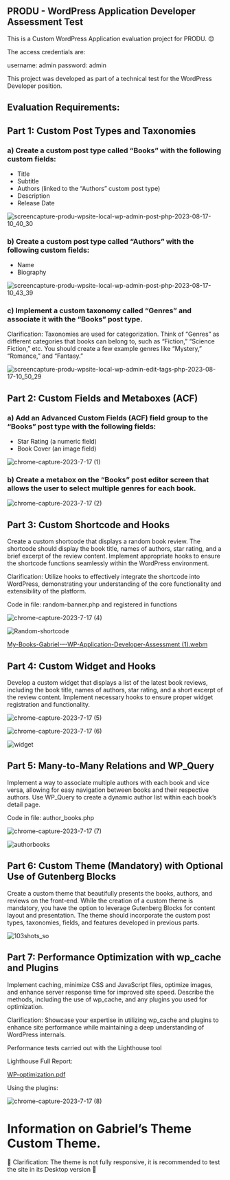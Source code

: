 <h2>PRODU - WordPress Application Developer Assessment Test</h2>
This is a Custom WordPress Application evaluation project for PRODU. 😊

The access credentials are:

username: admin
password: admin

This project was developed as part of a technical test for the WordPress Developer position.

<h2>Evaluation Requirements:</h2>

<h2>Part 1: Custom Post Types and Taxonomies</h2>

<h3>a) Create a custom post type called “Books” with the following custom fields:</h3> 
<ul> 
  <li>Title</li> 
  <li>Subtitle</li> 
  <li>Authors (linked to the “Authors” custom post type)</li> 
  <li>Description</li> 
  <li>Release Date</li> 
</ul>

![screencapture-produ-wpsite-local-wp-admin-post-php-2023-08-17-10_40_30](https://github.com/magallanesgabo/PRODU---WordPress-Application-Developer-Assessment-Test/assets/96898684/9bdfc9ba-74a4-43b1-9a90-35d6ad96e61e)

<h3>b) Create a custom post type called “Authors” with the following custom fields:</h3> 
<ul> 
  <li>Name</li> 
  <li>Biography</li> 
</ul>

![screencapture-produ-wpsite-local-wp-admin-post-php-2023-08-17-10_43_39](https://github.com/magallanesgabo/PRODU---WordPress-Application-Developer-Assessment-Test/assets/96898684/582fd043-4fbc-4ee2-b6f2-f0205226db84)


<h3>c) Implement a custom taxonomy called “Genres” and associate it with the “Books” post type.</h3> 
<p>Clarification: Taxonomies are used for categorization. Think of “Genres” as different categories that books can belong to, such as “Fiction,” “Science Fiction,” etc. You should create a few example genres like “Mystery,” “Romance,” and “Fantasy.”</p>

![screencapture-produ-wpsite-local-wp-admin-edit-tags-php-2023-08-17-10_50_29](https://github.com/magallanesgabo/PRODU---WordPress-Application-Developer-Assessment-Test/assets/96898684/db9c4185-e3c7-4f34-8420-ae12d8904e63)


<h2>Part 2: Custom Fields and Metaboxes (ACF)</h2>

<h3>a) Add an Advanced Custom Fields (ACF) field group to the “Books” post type with the following fields:</h3> 
<ul> 
  <li>Star Rating (a numeric field)</li> 
  <li>Book Cover (an image field)</li> 
</ul>

![chrome-capture-2023-7-17 (1)](https://github.com/magallanesgabo/PRODU---WordPress-Application-Developer-Assessment-Test/assets/96898684/60554aaa-33bc-485a-901c-6fff70afa8ce)

<h3>b) Create a metabox on the “Books” post editor screen that allows the user to select multiple genres for each book.</h3>

![chrome-capture-2023-7-17 (2)](https://github.com/magallanesgabo/PRODU---WordPress-Application-Developer-Assessment-Test/assets/96898684/407b5eeb-b3b9-4c5e-bd91-c63b01a54c05)

<h2>Part 3: Custom Shortcode and Hooks</h2> 
<p>Create a custom shortcode that displays a random book review. The shortcode should display the book title, names of authors, star rating, and a brief excerpt of the review content. Implement appropriate hooks to ensure the shortcode functions seamlessly within the WordPress environment.</p>
<p>Clarification: Utilize hooks to effectively integrate the shortcode into WordPress, demonstrating your understanding of the core functionality and extensibility of the platform.</p>

<p>Code in file: random-banner.php and registered in functions</p>

![chrome-capture-2023-7-17 (4)](https://github.com/magallanesgabo/PRODU---WordPress-Application-Developer-Assessment-Test/assets/96898684/a3e2194e-8fa6-4b17-8009-62617d896b83)

![Random-shortcode](https://github.com/magallanesgabo/PRODU---WordPress-Application-Developer-Assessment-Test/assets/96898684/64eed2df-f6fd-4d9f-9ea7-8eafd96f110d)

[My-Books-Gabriel-–-WP-Application-Developer-Assessment (1).webm](https://github.com/magallanesgabo/PRODU---WordPress-Application-Developer-Assessment-Test/assets/96898684/1b9efb04-9e62-4776-a472-999f5d83ecfe)


<h2>Part 4: Custom Widget and Hooks</h2> 
<p>Develop a custom widget that displays a list of the latest book reviews, including the book title, names of authors, star rating, and a short excerpt of the review content. Implement necessary hooks to ensure proper widget registration and functionality.</p>

![chrome-capture-2023-7-17 (5)](https://github.com/magallanesgabo/PRODU---WordPress-Application-Developer-Assessment-Test/assets/96898684/678245cf-83cd-45cf-9da0-1e050d0e2890)

![chrome-capture-2023-7-17 (6)](https://github.com/magallanesgabo/PRODU---WordPress-Application-Developer-Assessment-Test/assets/96898684/b7b65c24-af17-43b3-9328-9e6a8f4b6a8b)

![widget](https://github.com/magallanesgabo/PRODU---WordPress-Application-Developer-Assessment-Test/assets/96898684/f3895c86-f538-4c25-802c-303ec45ef0a3)


<h2>Part 5: Many-to-Many Relations and WP_Query</h2> 
<p>Implement a way to associate multiple authors with each book and vice versa, allowing for easy navigation between books and their respective authors. Use WP_Query to create a dynamic author list within each book’s detail page.</p>

<p>Code in file: author_books.php</p>

![chrome-capture-2023-7-17 (7)](https://github.com/magallanesgabo/PRODU---WordPress-Application-Developer-Assessment-Test/assets/96898684/731d68ab-7027-4c0b-b09a-93dda7c9776c)

![authorbooks](https://github.com/magallanesgabo/PRODU---WordPress-Application-Developer-Assessment-Test/assets/96898684/32e3f6e8-ee39-4b11-a062-bc6916e72da3)

<h2>Part 6: Custom Theme (Mandatory) with Optional Use of Gutenberg Blocks</h2> 
<p>Create a custom theme that beautifully presents the books, authors, and reviews on the front-end. While the creation of a custom theme is mandatory, you have the option to leverage Gutenberg Blocks for content layout and presentation. The theme should incorporate the custom post types, taxonomies, fields, and features developed in previous parts.</p>

![103shots_so](https://github.com/magallanesgabo/PRODU---WordPress-Application-Developer-Assessment-Test/assets/96898684/fafaa8e9-5d15-4d8c-99fe-605e26adb818)

<h2>Part 7: Performance Optimization with wp_cache and Plugins</h2> 
<p>Implement caching, minimize CSS and JavaScript files, optimize images, and enhance server response time for improved site speed. Describe the methods, including the use of wp_cache, and any plugins you used for optimization.</p> 
<p>Clarification: Showcase your expertise in utilizing wp_cache and plugins to enhance site performance while maintaining a deep understanding of WordPress internals.</p>

<p>Performance tests carried out with the Lighthouse tool</p> 
<p>Lighthouse Full Report:</p>

[WP-optimization.pdf](https://github.com/magallanesgabo/PRODU---WordPress-Application-Developer-Assessment-Test/files/12371538/WP-optimization.pdf)

<p>Using the plugins:</p>
    
![chrome-capture-2023-7-17 (8)](https://github.com/magallanesgabo/PRODU---WordPress-Application-Developer-Assessment-Test/assets/96898684/a9b85c12-3004-4fc3-9a5b-28f9ddba5f5b)


<h1 style=“margin-top: 20px;”>Information on Gabriel’s Theme Custom Theme.</h1>

<p>🚧 Clarification: The theme is not fully responsive, it is recommended to test the site in its Desktop version 🚧</p>
          


